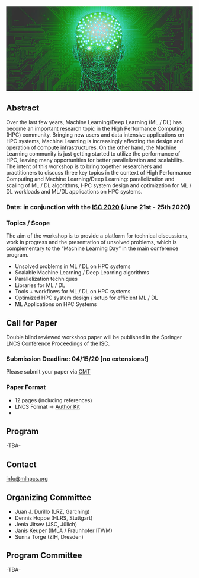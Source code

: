 <img src="MLHPCS.png">

## Abstract
Over the last few years, Machine Learning/Deep Learning (ML / DL) has become an important research topic in the High Performance Computing (HPC) community. Bringing new users and data intensive applications on HPC systems, Machine Learning is increasingly affecting the design and operation of compute infrastructures. On the other hand, the Machine Learning community is just getting started to utilize the performance of HPC, leaving many opportunities for better parallelization and scalability. The intent of this workshop is to bring together researchers and practitioners to discuss three key topics in the context of High Performance Computing and Machine Learning/Deep Learning: parallelization and scaling of ML / DL algorithms, HPC system design and optimization for ML / DL workloads and ML/DL applications on HPC systems.  

### Date: in conjunction with the [ISC 2020](https://www.isc-hpc.com/) (June 21st - 25th 2020)

### Topics / Scope
The aim of the workshop is to provide a platform for technical discussions, work in progress and the presentation of unsolved problems, which is complementary to the “Machine Learning Day” in the main conference program.

* Unsolved problems in ML / DL on HPC systems
* Scalable Machine Learning / Deep Learning  algorithms
* Parallelization techniques 
* Libraries for ML / DL
* Tools + workflows for ML / DL on HPC systems
* Optimized HPC system design / setup for efficient ML / DL 
* ML Applications on HPC Systems 

## Call for Paper
Double blind reviewed workshop paper will be published in the Springer LNCS Conference Proceedings of the ISC.

### Submission Deadline: 04/15/20 [no extensions!]
Please submit your paper via [CMT](https://cmt3.research.microsoft.com/MLHPCS2020.)

### Paper Format
* 12 pages (including references)
* LNCS Format -> [Author Kit](https://www.springer.com/gp/computer-science/lncs/conference-proceedings-guidelines)
* 

## Program
-TBA- 

## Contact
info@mlhpcs.org

## Organizing Committee
* Juan J. Durillo (LRZ, Garching)
* Dennis Hoppe (HLRS, Stuttgart)
* Jenia Jitsev (JSC, Jülich)
* Janis Keuper (IMLA / Fraunhofer ITWM)
* Sunna Torge (ZIH, Dresden)

## Program Committee
-TBA- 
